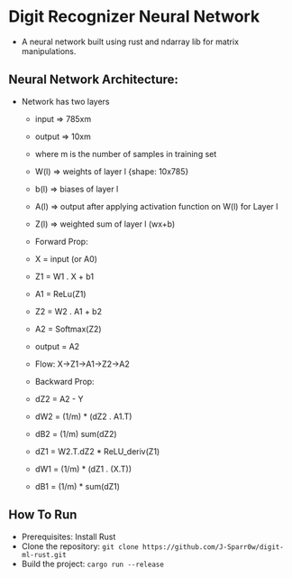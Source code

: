 # Digit Recognizer Neural Network 
* A neural network built using rust and ndarray lib for matrix manipulations. 
## Neural Network Architecture:
* Network has two layers
    * input => 785xm
    * output => 10xm
    * where m is the number of samples in training set

    * W(l) => weights of layer l {shape: 10x785}
    * b(l) => biases of layer l
    * A(l) => output after applying activation function on W(l) for Layer l
    * Z(l) => weighted sum of layer l (wx+b)
 
    * Forward Prop:
    * X = input (or A0)
    * Z1 = W1 . X + b1
    * A1 = ReLu(Z1)
    * Z2 = W2 . A1 + b2
    * A2 = Softmax(Z2)
    * output = A2
    * Flow:  X->Z1->A1->Z2->A2
 
    * Backward Prop:
    * dZ2 = A2 - Y
    * dW2 = (1/m) * (dZ2 . A1.T)
    * dB2 = (1/m) sum(dZ2)
    * dZ1 = W2.T.dZ2 * ReLU_deriv(Z1)
    * dW1 = (1/m) * (dZ1 . (X.T))
    * dB1 = (1/m) * sum(dZ1)

## How To Run
* Prerequisites: Install Rust
* Clone the repository: ```git clone https://github.com/J-Sparr0w/digit-ml-rust.git```
* Build the project: ```cargo run --release```

